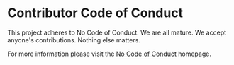# Contributor Code of Conduct

This project adheres to No Code of Conduct.  We are all mature.  We accept anyone's contributions.  Nothing else matters.

For more information please visit the [No Code of Conduct](https://github.com/domgetter/NCoC) homepage.
